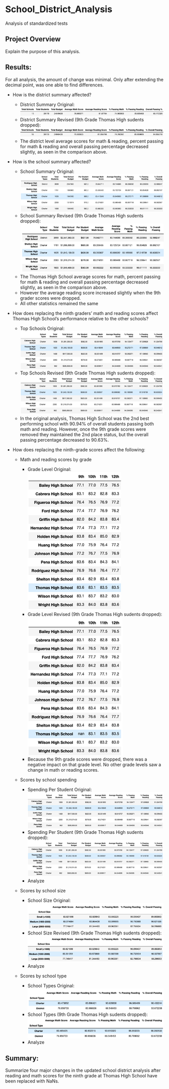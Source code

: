 # School_District_Analysis
Analysis of standardized tests

## Project Overview 
Explain the purpose of this analysis.

## Results: 
For all analysis, the amount of change was minimal. Only after extending the decimal point, was one able to find differences.

* How is the district summary affected?
    * District Summary Original:
    ![School Summary Original](https://github.com/krockway/School_District_Analysis/blob/main/analysis/DistrictSummary.png)
    * District Summary Revised (9th Grade Thomas High sudents dropped):
    ![District Summary Revised](https://github.com/krockway/School_District_Analysis/blob/main/analysis/DistrictSummary_Revised.png)
    * The district level average scores for math & reading, percent passing for math & reading and overall passing percentage decreased slightly, as seen in the comparison above. 

* How is the school summary affected?
    * School Summary Original:
    ![School Summary Original](https://github.com/krockway/School_District_Analysis/blob/main/analysis/SchoolSummary.png)
    * School Summary Revised (9th Grade Thomas High sudents dropped):
    ![School Summary Revised](https://github.com/krockway/School_District_Analysis/blob/main/analysis/SchoolSummary_Revised.png)
    * The Thomas High School average scores for math, percent passing for math & reading and overall passing percentage decreased slightly, as seen in the comparison above. 
    * However the average reading score increased slightly when the 9th grader scores were dropped.
    * All other statistics remained the same

* How does replacing the ninth graders’ math and reading scores affect Thomas High School’s performance relative to the other schools?
    * Top Schools Original:
    ![Top Schools Original](https://github.com/krockway/School_District_Analysis/blob/main/analysis/TopSchool.png)
    * Top Schools Revised (9th Grade Thomas High sudents dropped):
    ![Top Schools Revised](https://github.com/krockway/School_District_Analysis/blob/main/analysis/TopSchool_Revised.png)
    * In the original analysis, Thomas High School was the 2nd best performing school with 90.94% of overall students passing both math and reading. However, once the 9th grade scores were removed they maintained the 2nd place status, but the overall passing percentage decreased to 90.63%.

* How does replacing the ninth-grade scores affect the following:
    * Math and reading scores by grade
        * Grade Level Original:
    ![Grade Level Original](https://github.com/krockway/School_District_Analysis/blob/main/Analysis/ByGrade.png)
        * Grade Level Revised (9th Grade Thomas High sudents dropped):
    ![Grade Level Revised](https://github.com/krockway/School_District_Analysis/blob/main/Analysis/ByGrade_Revised.png)
        * Because the 9th grade scores were dropped, there was a negative impact on that grade level. No other grade levels saw a change in math or reading scores.
    
    * Scores by school spending
        * Spending Per Student Original:
    ![Spending Per Student Original](https://github.com/krockway/School_District_Analysis/blob/main/analysis/TopSchool.png)
        * Spending Per Student (9th Grade Thomas High sudents dropped):
    ![Spending Per Student Revised](https://github.com/krockway/School_District_Analysis/blob/main/analysis/TopSchool_Revised.png)
        * Analyze

    * Scores by school size
        * School Size Original:
    ![School Size Original](https://github.com/krockway/School_District_Analysis/blob/main/analysis/Size.png)
        * School Size Revised (9th Grade Thomas High sudents dropped):
    ![School Size Revised](https://github.com/krockway/School_District_Analysis/blob/main/analysis/Size_Revised.png)
        * Analyze
    
    * Scores by school type
        * School Types Original:
    ![School Types Original](https://github.com/krockway/School_District_Analysis/blob/main/analysis/Type.png)
        * School Types (9th Grade Thomas High sudents dropped):
![School Types Revised](https://github.com/krockway/School_District_Analysis/blob/main/analysis/Type_Revised.png)
        * Analyze

## Summary: 
Summarize four major changes in the updated school district analysis after reading and math scores for the ninth grade at Thomas High School have been replaced with NaNs.